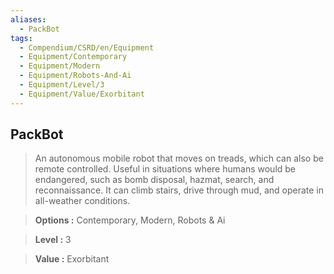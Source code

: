 ```yaml
---
aliases:
  - PackBot
tags:
  - Compendium/CSRD/en/Equipment
  - Equipment/Contemporary
  - Equipment/Modern
  - Equipment/Robots-And-Ai
  - Equipment/Level/3
  - Equipment/Value/Exorbitant
---
```

  
    
## PackBot    
    
>An autonomous mobile robot that moves on treads, which can also be remote controlled. Useful in situations where humans would be endangered, such as bomb disposal, hazmat, search, and reconnaissance. It can climb stairs, drive through mud, and operate in all-weather conditions.    
> **Options :** Contemporary, Modern, Robots & Ai    
> **Level :** 3    
> **Value :** Exorbitant
